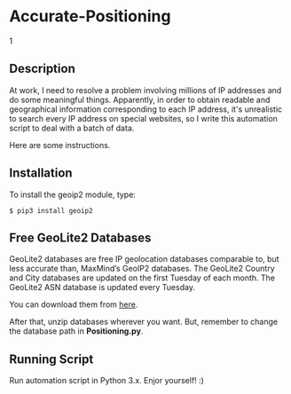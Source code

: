 # Accurate-Positioning
1
## Description

At work, I need to resolve a problem involving millions of IP addresses and do some meaningful things. Apparently, in order to obtain readable and geographical information corresponding to each IP address, it's unrealistic to search every IP address on special websites, so I write this automation script to deal with a batch of data.

Here are some instructions.

## Installation

To install the geoip2 module, type:

```
$ pip3 install geoip2
```

## Free GeoLite2 Databases

GeoLite2 databases are free IP geolocation databases comparable to, but less accurate than, MaxMind’s GeoIP2 databases. The GeoLite2 Country and City databases are updated on the first Tuesday of each month. The GeoLite2 ASN database is updated every Tuesday.

You can download them from [here](https://dev.maxmind.com/geoip/geoip2/geolite2/).

After that, unzip databases wherever you want. But, remember to change the database path in **Positioning.py**.

## Running Script
Run automation script in Python 3.x. Enjor yourself! :)
